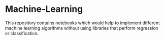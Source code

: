 # Machine-Learning

This repository contains notebooks which would help to implement different machine learning algorithms without using libraries that perform regression or classification.
